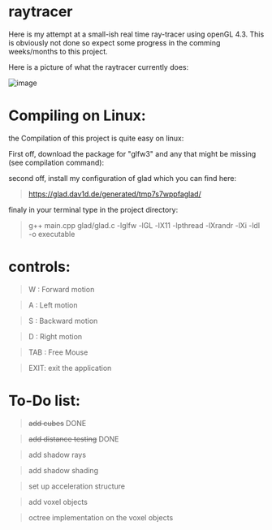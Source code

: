 # raytracer

Here is my attempt at a small-ish real time ray-tracer using openGL 4.3. This is obviously not done so expect some progress in the comming weeks/months to this project.

Here is a picture of what the raytracer currently does:

![image](https://user-images.githubusercontent.com/62178977/162618259-1e7ee374-6dc7-43d6-81b9-a6c68f80f021.png)

# Compiling on Linux:

the Compilation of this project is quite easy on linux:

First off, download the package for "glfw3" and any that might be missing (see compilation command): 

second off, install my configuration of glad which you can find here:
> https://glad.dav1d.de/generated/tmp7s7wppfaglad/

finaly in your terminal type in the project directory:
> g++ main.cpp glad/glad.c -lglfw -lGL -lX11 -lpthread -lXrandr -lXi -ldl -o executable


# controls:

> W : Forward motion

> A : Left motion

> S : Backward motion

> D : Right motion

> TAB : Free Mouse

> EXIT: exit the application

# To-Do list:

>~~add cubes~~ DONE

>~~add distance testing~~ DONE

>add shadow rays

>add shadow shading

>set up acceleration structure

>add voxel objects

>octree implementation on the voxel objects

